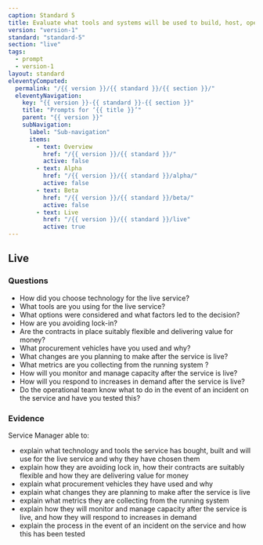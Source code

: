 ```yaml
---
caption: Standard 5
title: Evaluate what tools and systems will be used to build, host, operate and measure a service, and how to procure them.
version: "version-1"
standard: "standard-5"
section: "live"
tags:
  - prompt
  - version-1
layout: standard
eleventyComputed:
  permalink: "/{{ version }}/{{ standard }}/{{ section }}/"
  eleventyNavigation:
    key: "{{ version }}-{{ standard }}-{{ section }}"
    title: "Prompts for ‘{{ title }}’"
    parent: "{{ version }}"
    subNavigation:
      label: "Sub-navigation"
      items:
        - text: Overview
          href: "/{{ version }}/{{ standard }}/"
          active: false
        - text: Alpha
          href: "/{{ version }}/{{ standard }}/alpha/"
          active: false
        - text: Beta
          href: "/{{ version }}/{{ standard }}/beta/"
          active: false
        - text: Live
          href: "/{{ version }}/{{ standard }}/live"
          active: true
---
```


## Live

### Questions

- How did you choose technology for the live service?
- What tools are you using for the live service?
- What options were considered and what factors led to the decision?
- How are you avoiding lock-in?
- Are the contracts in place suitably flexible and delivering value for money?
- What procurement vehicles have you used and why?
- What changes are you planning to make after the service is live?
- What metrics are you collecting from the running system ?
- How will you monitor and manage capacity after the service is live?
- How will you respond to increases in demand after the service is live?
- Do the operational team know what to do in the event of an incident on the service and have you tested this?

### Evidence

Service Manager able to:

- explain what technology and tools the service has bought, built and will use for the live service and why they have chosen them
- explain how they are avoiding lock in, how their contracts are suitably flexible and how they are delivering value for money
- explain what procurement vehicles they have used and why
- explain what changes they are planning to make after the service is live
- explain what metrics they are collecting from the running system
- explain how they will monitor and manage capacity after the service is live, and how they will respond to increases in demand
- explain the process in the event of an incident on the service and how this has been tested
